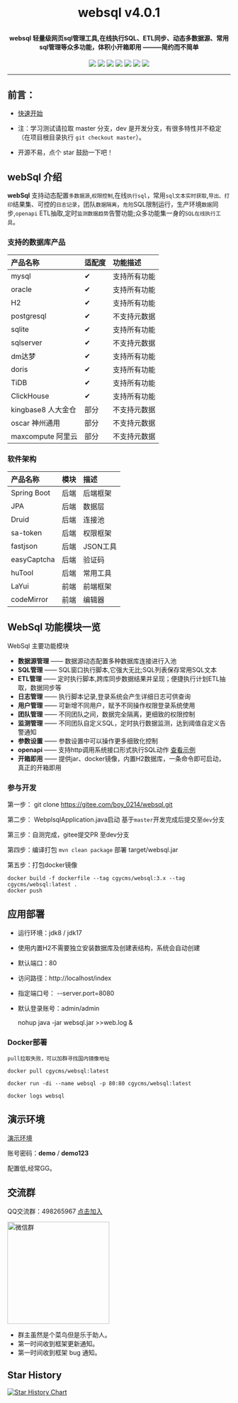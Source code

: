 
<h1 align="center" style="margin: 30px 0 30px; font-weight: bold;">websql v4.0.1</h1>
<h4 align="center">websql 轻量级网页sql管理工具,在线执行SQL、ETL同步、动态多数据源、常用sql管理等众多功能，体积小开箱即用 ———简约而不简单</h4>
<p align="center">
	<a href="https://gitee.com/boy_0214/websql/stargazers"><img src="https://gitee.com/boy_0214/websql/badge/star.svg?theme=gvp"></a>
	<a href="https://gitee.com/boy_0214/websql/members"><img src="https://gitee.com/boy_0214/websql/badge/fork.svg?theme=gvp"></a>
	<a href="https://www.oracle.com/cn/java/technologies/downloads/"><img src="https://img.shields.io/badge/JDK-1.8+-orange)"></a>
    <a href="https://maven.apache.org"><img src="https://img.shields.io/badge/maven-3.5+-e4ec27.svg"></a>
    <a href="https://gitee.com/boy_0214/websql/blob/master/LICENSE"><img src="https://img.shields.io/badge/license-GPL3.0-blue.svg"></a>
    <a href="https://websql.cgygeo.com"><img src="https://img.shields.io/badge/demo-%E6%BC%94%E7%A4%BA%E7%8E%AF%E5%A2%83-8A2BE2.svg"></a>
    <a href="https://gitee.com/boy_0214/websql/wikis/%E5%B8%B8%E8%A7%81%E9%97%AE%E9%A2%98"><img src="https://img.shields.io/badge/wiki-%E5%B8%AE%E5%8A%A9%E6%96%87%E6%A1%A3-16b777.svg"></a>
</p>

---

## 前言：
- [快速开始](https://gitee.com/boy_0214/websql/wikis/Home)

- 注：学习测试请拉取 master 分支，dev 是开发分支，有很多特性并不稳定（在项目根目录执行 `git checkout master`）。

-  开源不易，点个 star 鼓励一下吧！


## webSql 介绍

**webSql** 支持动态配置`多数据源`,`权限控制`,在线`执行sql`，常用`sql文本实时获取`,`导出、打印`结果集、可控的`日志记录`，团队`数据隔离`，`危险`SQL限制运行，生产环境`数据`同步,`openapi`
ETL抽取,定时`监测数据趋势`告警功能;众多功能集一身的`SQL在线执行工具`。



### 支持的数据库产品
| 产品名称           | 适配度 | 功能描述   |
|:---------------|:----|:-------|
| mysql          | &#x2714;  | 支持所有功能 |
| oracle         | &#x2714;  | 支持所有功能 |
| H2             | &#x2714;  | 支持所有功能 |
| postgresql     | &#x2714;  | 不支持元数据 |
| sqlite         | &#x2714;  | 支持所有功能 |
| sqlserver      | &#x2714;  | 不支持元数据 |
| dm达梦           | &#x2714;  | 支持所有功能 |
| doris          | &#x2714;  | 支持所有功能   |
| TiDB           | &#x2714;  | 支持所有功能   |
| ClickHouse     | &#x2714;  | 支持所有功能   |
| kingbase8 人大金仓 | 部分  | 不支持元数据 |
| oscar 神州通用     | 部分  | 不支持元数据 |
| maxcompute 阿里云 | 部分  | 不支持元数据 |


### 软件架构
| 产品名称         | 模块 | 描述     |
|:-------------|:---|:-------|
| Spring Boot	 | 后端 | 后端框架   |
| JPA          | 后端 | 数据层    |
| Druid        | 后端 | 连接池    |
| sa-token     | 后端 | 权限框架   |
| fastjson     | 后端 | JSON工具 |
| easyCaptcha  | 后端 | 验证码    |
| huTool       | 后端 | 常用工具   |
| LaYui        | 前端 | 前端框架   |
| codeMirror   | 前端 | 编辑器    |



## WebSql 功能模块一览

WebSql 主要功能模块

- **数据源管理** —— 数据源动态配置多种数据库连接进行入池
- **SQL管理** —— SQL窗口执行脚本,它强大无比;SQL列表保存常用SQL文本
- **ETL管理** —— 定时执行脚本,跨库同步数据结果并呈现；便捷执行计划ETL抽取，数据同步等
- **日志管理** —— 执行脚本记录,登录系统会产生详细日志可供查询
- **用户管理** —— 可新增不同用户，赋予不同操作权限登录系统使用
- **团队管理** —— 不同团队之间，数据完全隔离，更细致的权限控制
- **监测管理** —— 不同团队自定义SQL，定时执行数据监测，达到阈值自定义告警通知
- **参数设置** —— 参数设置中可以操作更多细致化控制
- **openapi** —— 支持http调用系统接口形式执行SQL动作 <a href='https://gitee.com/boy_0214/websql/wikis/openapi'>查看示例</a>
- **开箱即用** —— 提供jar、docker镜像，内置H2数据库，一条命令即可启动，真正的开箱即用


### 参与开发

第一步： git clone https://gitee.com/boy_0214/websql.git

第二步： WebplsqlApplication.java启动  基于`master`开发完成后提交至`dev`分支

第三步：自测完成，gitee提交PR 至dev分支

第四步：编译打包 `mvn clean package`    部署 target/websql.jar

第五步：打包docker镜像

    docker build -f dockerfile --tag cgycms/websql:3.x --tag cgycms/websql:latest .
    docker push

## 应用部署

- 运行环境：jdk8 / jdk17
- 使用内置H2不需要独立安装数据库及创建表结构，系统会自动创建
- 默认端口：80
- 访问路径：http://localhost/index
- 指定端口号： --server.port=8080
- 默认登录账号：admin/admin


    nohup java -jar websql.jar  >>web.log &

### Docker部署

    pull拉取失败，可以加群寻找国内镜像地址

    docker pull cgycms/websql:latest

    docker run -di --name websql -p 80:80 cgycms/websql:latest
    
    docker logs websql

## 演示环境


[演示环境](https://websql.cgygeo.com)

账号密码：**demo** / **demo123**

配置低,经常GG。


## 交流群
QQ交流群：498265967 [点击加入](http://qm.qq.com/cgi-bin/qm/qr?_wv=1027&k=HHuK-ks_qF9KdaWI8UuIPzp22Qg3jSJ7&authKey=fBFgaomxUn3%2BfMgrRzHq9ZMyBZZ0eSAaU2JBO1oXe94RbnkUhlSI2SKjHjVK8Mij&noverify=0&group_code=498265967)

<img src="https://foruda.gitee.com/images/1698638140621421548/945994da_1509614.jpeg" width="230px" title="微信群" />

<br>

- 群主虽然是个菜鸟但是乐于助人。
- 第一时间收到框架更新通知。
- 第一时间收到框架 bug 通知。

## Star History
[![Star History Chart](https://api.star-history.com/svg?repos=viarotel-org/escrcpy,https:/,gitee.com/boy_0214&type=Date)](https://star-history.com/#viarotel-org/escrcpy&https:/&gitee.com/boy_0214&Date)
